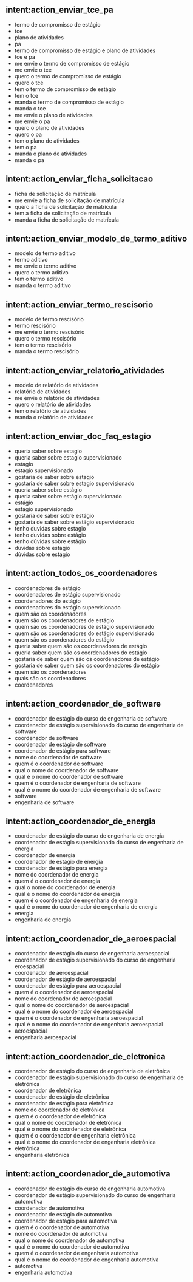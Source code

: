 ## intent:action_enviar_tce_pa
- termo de compromisso de estágio
- tce
- plano de atividades
- pa
- termo de compromisso de estágio e plano de atividades
- tce e pa
- me envie o termo de compromisso de estágio
- me envie o tce
- quero o termo de compromisso de estágio
- quero o tce
- tem o termo de compromisso de estágio
- tem o tce
- manda o termo de compromisso de estágio
- manda o tce
- me envie o plano de atividades
- me envie o pa
- quero o plano de atividades
- quero o pa
- tem o plano de atividades
- tem o pa
- manda o plano de atividades
- manda o pa

## intent:action_enviar_ficha_solicitacao
- ficha de solicitação de matrícula
- me envie a ficha de solicitação de matrícula
- quero a ficha de solicitação de matrícula
- tem a ficha de solicitação de matrícula
- manda a ficha de solicitação de matrícula

## intent:action_enviar_modelo_de_termo_aditivo
- modelo de termo aditivo
- termo aditivo
- me envie o termo aditivo
- quero o termo aditivo
- tem o termo aditivo
- manda o termo aditivo

## intent:action_enviar_termo_rescisorio
- modelo de termo rescisório
- termo rescisório
- me envie o termo rescisório
- quero o termo rescisório
- tem o termo rescisório
- manda o termo rescisório

## intent:action_enviar_relatorio_atividades
- modelo de relatório de atividades
- relatório de atividades
- me envie o relatório de atividades
- quero o relatório de atividades
- tem o relatório de atividades
- manda o relatório de atividades

## intent:action_enviar_doc_faq_estagio
- queria saber sobre estagio
- queria saber sobre estagio supervisionado
- estagio
- estagio supervisionado
- gostaria de saber sobre estagio
- gostaria de saber sobre estagio supervisionado
- queria saber sobre estágio
- queria saber sobre estágio supervisionado
- estágio
- estágio supervisionado
- gostaria de saber sobre estágio
- gostaria de saber sobre estágio supervisionado
- tenho duvidas sobre estagio
- tenho duvidas sobre estágio
- tenho dúvidas sobre estágio
- duvidas sobre estagio
- dúvidas sobre estágio

## intent:action_todos_os_coordenadores
- coordenadores de estágio
- coordenadores de estágio supervisionado
- coordenadores do estágio
- coordenadores do estágio supervisionado
- quem são os coordenadores
- quem são os coordenadores de estágio
- quem são os coordenadores de estágio supervisionado
- quem são os coordenadores do estágio supervisionado
- quem são os coordenadores do estágio
- queria saber quem são os coordenadores de estágio
- queria saber quem são os coordenadores do estágio
- gostaria de saber quem são os coordenadores de estágio
- gostaria de saber quem são os coordenadores do estágio
- quem são os coordenadores
- quais são os coordenadores
- coordenadores

## intent:action_coordenador_de_software
- coordenador de estágio do curso de engenharia de software
- coordenador de estágio supervisionado do curso de engenharia de software
- coordenador de software
- coordenador de estágio de software
- coordenador de estágio para software
- nome do coordenador de software
- quem é o coordenador de software
- qual o nome do coordenador de software
- qual é o nome do coordenador de software
- quem é o coordenador de engenharia de software
- qual é o nome do coordenador de engenharia de software
- software
- engenharia de software

## intent:action_coordenador_de_energia
- coordenador de estágio do curso de engenharia de energia
- coordenador de estágio supervisionado do curso de engenharia de energia
- coordenador de energia
- coordenador de estágio de energia
- coordenador de estágio para energia
- nome do coordenador de energia
- quem é o coordenador de energia
- qual o nome do coordenador de energia
- qual é o nome do coordenador de energia
- quem é o coordenador de engenharia de energia
- qual é o nome do coordenador de engenharia de energia
- energia
- engenharia de energia

## intent:action_coordenador_de_aeroespacial
- coordenador de estágio do curso de engenharia aeroespacial
- coordenador de estágio supervisionado do curso de engenharia eroespacial
- coordenador de aeroespacial
- coordenador de estágio de aeroespacial
- coordenador de estágio para aeroespacial
- quem é o coordenador de aeroespacial
- nome do coordenador de aeroespacial
- qual o nome do coordenador de aeroespacial
- qual é o nome do coordenador de aeroespacial
- quem é o coordenador de engenharia aeroespacial
- qual é o nome do coordenador de engenharia aeroespacial
- aeroespacial
- engenharia aeroespacial

## intent:action_coordenador_de_eletronica
- coordenador de estágio do curso de engenharia de eletrônica
- coordenador de estágio supervisionado do curso de engenharia de eletrônica
- coordenador de eletrônica
- coordenador de estágio de eletrônica
- coordenador de estágio para eletrônica
- nome do coordenador de eletrônica
- quem é o coordenador de eletrônica
- qual o nome do coordenador de eletrônica
- qual é o nome do coordenador de eletrônica
- quem é o coordenador de engenharia eletrônica
- qual é o nome do coordenador de engenharia eletrônica
- eletrônica
- engenharia eletrônica

## intent:action_coordenador_de_automotiva
- coordenador de estágio do curso de engenharia automotiva
- coordenador de estágio supervisionado do curso de engenharia automotiva
- coordenador de automotiva
- coordenador de estágio de automotiva
- coordenador de estágio para automotiva
- quem é o coordenador de automotiva
- nome do coordenador de automotiva
- qual o nome do coordenador de automotiva
- qual é o nome do coordenador de automotiva
- quem é o coordenador de engenharia automotiva
- qual é o nome do coordenador de engenharia automotiva
- automotiva
- engenharia automotiva